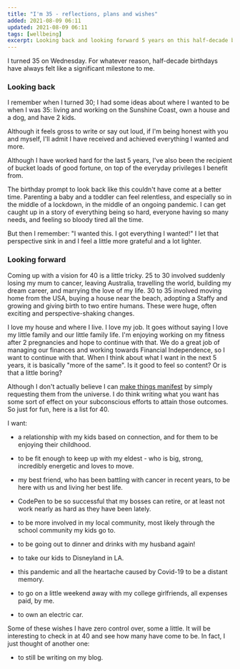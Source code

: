 ```yaml
---
title: "I'm 35 - reflections, plans and wishes"
added: 2021-08-09 06:11
updated: 2021-08-09 06:11
tags: [wellbeing]
excerpt: Looking back and looking forward 5 years on this half-decade birthday.
---
```


I turned 35 on Wednesday. For whatever reason, half-decade birthdays have always felt like a significant milestone to me.

### Looking back

I remember when I turned 30; I had some ideas about where I wanted to be when I was 35: living and working on the Sunshine Coast, own a house and a dog, and have 2 kids. 

Although it feels gross to write or say out loud, if I'm being honest with you and myself, I'll admit I have received and achieved everything I wanted and more.

Although I have worked hard for the last 5 years, I've also been the recipient of bucket loads of good fortune, on top of the everyday privileges I benefit from.

The birthday prompt to look back like this couldn't have come at a better time. Parenting a baby and a toddler can feel relentless, and especially so in the middle of a lockdown, in the middle of an ongoing pandemic. I can get caught up in a story of everything being so hard, everyone having so many needs, and feeling so bloody tired all the time.

But then I remember: "I wanted this. I got everything I wanted!" I let that perspective sink in and I feel a little more grateful and a lot lighter.

### Looking forward

Coming up with a vision for 40 is a little tricky. 25 to 30 involved suddenly losing my mum to cancer, leaving Australia, travelling the world, building my dream career, and marrying the love of my life. 30 to 35 involved moving home from the USA, buying a house near the beach, adopting a Staffy and growing and giving birth to two entire humans. These were huge, often exciting and perspective-shaking changes.

I love my house and where I live. I love my job. It goes without saying I love my little family and our little family life. I'm enjoying working on my fitness after 2 pregnancies and hope to continue with that. We do a great job of managing our finances and working towards Financial Independence, so I want to continue with that. When I think about what I want in the next 5 years, it is basically "more of the same". Is it good to feel so content? Or is that a little boring?

Although I don't actually believe I can [make things manifest](https://www.vox.com/the-goods/21524975/manifesting-does-it-really-work-meme) by simply requesting them from the universe. I do think writing what you want has some sort of effect on your subconscious efforts to attain those outcomes. So just for fun, here is a list for 40.

I want:

- a relationship with my kids based on connection, and for them to be enjoying their childhood. 

- to be fit enough to keep up with my eldest - who is big, strong, incredibly energetic and loves to move.

- my best friend, who has been battling with cancer in recent years, to be here with us and living her best life.

- CodePen to be so successful that my bosses can retire, or at least not work nearly as hard as they have been lately.

- to be more involved in my local community, most likely through the school community my kids go to.

- to be going out to dinner and drinks with my husband again!

- to take our kids to Disneyland in LA.

- this pandemic and all the heartache caused by Covid-19 to be a distant memory.

- to go on a little weekend away with my college girlfriends, all expenses paid, by me.

- to own an electric car.

Some of these wishes I have zero control over, some a little. It will be interesting to check in at 40 and see how many have come to be. In fact, I just thought of another one:

- to still be writing on my blog.

